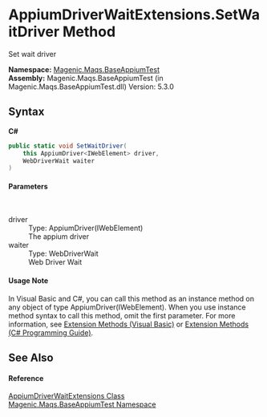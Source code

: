 # AppiumDriverWaitExtensions.SetWaitDriver Method 
 

Set wait driver

**Namespace:**&nbsp;<a href="MAQS_5/Appium_AUTOGENERATED/Magenic-Maqs-BaseAppiumTest_Namespace">Magenic.Maqs.BaseAppiumTest</a><br />**Assembly:**&nbsp;Magenic.Maqs.BaseAppiumTest (in Magenic.Maqs.BaseAppiumTest.dll) Version: 5.3.0

## Syntax

**C#**<br />
``` C#
public static void SetWaitDriver(
	this AppiumDriver<IWebElement> driver,
	WebDriverWait waiter
)
```


#### Parameters
&nbsp;<dl><dt>driver</dt><dd>Type: AppiumDriver(IWebElement)<br />The appium driver</dd><dt>waiter</dt><dd>Type: WebDriverWait<br />Web Driver Wait</dd></dl>

#### Usage Note
In Visual Basic and C#, you can call this method as an instance method on any object of type AppiumDriver(IWebElement). When you use instance method syntax to call this method, omit the first parameter. For more information, see <a href="http://msdn.microsoft.com/en-us/library/bb384936.aspx">Extension Methods (Visual Basic)</a> or <a href="http://msdn.microsoft.com/en-us/library/bb383977.aspx">Extension Methods (C# Programming Guide)</a>.

## See Also


#### Reference
<a href="MAQS_5/Appium_AUTOGENERATED/AppiumDriverWaitExtensions_Class">AppiumDriverWaitExtensions Class</a><br /><a href="MAQS_5/Appium_AUTOGENERATED/Magenic-Maqs-BaseAppiumTest_Namespace">Magenic.Maqs.BaseAppiumTest Namespace</a><br />